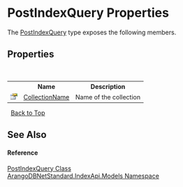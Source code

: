 # PostIndexQuery Properties
 

The <a href="38195b91-3b16-1382-ae08-a8d80d181f18">PostIndexQuery</a> type exposes the following members.


## Properties
&nbsp;<table><tr><th></th><th>Name</th><th>Description</th></tr><tr><td>![Public property](media/pubproperty.gif "Public property")</td><td><a href="0b381b49-2a77-e591-2cd9-b2861754fd88">CollectionName</a></td><td>
Name of the collection</td></tr></table>&nbsp;
<a href="#postindexquery-properties">Back to Top</a>

## See Also


#### Reference
<a href="38195b91-3b16-1382-ae08-a8d80d181f18">PostIndexQuery Class</a><br /><a href="215740c9-85fc-74fa-998d-14b49b842d56">ArangoDBNetStandard.IndexApi.Models Namespace</a><br />